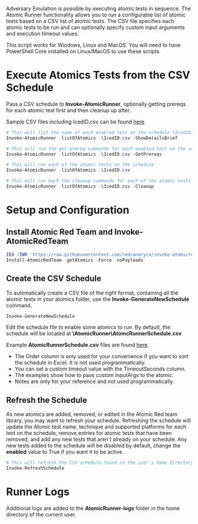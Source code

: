 Adversary Emulation is possible by executing atomic tests in sequence. The Atomic Runner functionality allows you to run a configurable list of atomic tests based on a CSV list of atomic tests. The CSV file specifies each atomic tests to be run and can optionally specify custom input arguments and execution timeout values.

This script works for Windows, Linux and MacOS. You will need to have PowerShell Core installed on Linux/MacOS to use these scripts.

# Execute Atomics Tests from the CSV Schedule

Pass a CSV schedule to **Invoke-AtomicRunner**, optionally getting prereqs for each atomic test first and then cleanup up after.

Sample CSV files including IcedID.csv can be found [here](https://github.com/clr2of8/AttackEmulationTools/tree/main/Samples/Emulations)

```powershell
# This will list the name of each enabled test on the schedule (IcedID.csv in the current directory)
Invoke-AtomicRunner -listOfAtomics .\IcedID.csv -ShowDetailsBrief
```

```powershell
# This will run the get-prereq commands for each enabled test on the schedule
Invoke-AtomicRunner -listOfAtomics .\IcedID.csv -GetPrereqs
```

```powershell
# This will run each of the atomic tests on the schedule
Invoke-AtomicRunner -listOfAtomics .\IcedID.csv
```

```powershell
# This will run each the cleanup commands for each of the atomic tests on the schedule
Invoke-AtomicRunner -listOfAtomics .\IcedID.csv -Cleanup
```

# Setup and Configuration
## Install Atomic Red Team and Invoke-AtomicRedTeam

```powershell
IEX (IWR 'https://raw.githubusercontent.com/redcanaryco/invoke-atomicredteam/master/install-atomicredteam.ps1' -UseBasicParsing);
Install-AtomicRedTeam -getAtomics -Force -noPayloads
```
## Create the CSV Schedule

To automatically create a CSV file of the right format, containing all the atomic tests in your atomics folder, use the **Invoke-GenerateNewSchedule** command.

```powershell
Invoke-GenerateNewSchedule
```
Edit the schedule file to enable some atomics to run. By default, the schedule will be located at **<user-home-dir>\AtomicRunner\AtomcRunnerSchedule.csv**

Example **AtomicRunnerSchedule.csv** files are found [here](https://github.com/clr2of8/AttackEmulationTools/tree/main/Samples/Emulations).

* The Order column is only used for your convenience if you want to sort the schedule in Excel. It is not used programmatically.
* You can set a custom timeout value with the TimeoutSeconds column.
* The examples show how to pass custom InputArgs to the atomic.
* Notes are only for your reference and not used programmatically.

## Refresh the Schedule

As new atomics are added, removed, or edited in the Atomic Red team library, you may want to refresh your schedule. Refreshing the schedule will update the Atomic test name, technique and supported platforms for each test on the schedule, remove entries for atomic tests that have been removed, and add any new tests that aren't already on your schedule. Any new tests added to the schedule will be disabled by default, change the **enabled** value to True if you want it to be active.

```powershell
# This will refresh the CSV schedule found in the user's home directory at AtomicRunner\AtomicRunnerSchedule.csv
Invoke-RefreshSchedule
```

# Runner Logs

Additional logs are added to the **AtomicRunner-logs** folder in the home directory of the current user.

